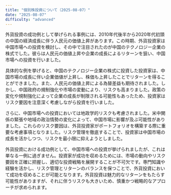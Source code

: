 ```yaml
---
title: "個別株投資について（2025-08-07）"
date: "2025-08-07"
difficulty: "advanced"
---
```


外貨投資の成功例として挙げられる事例には、2010年代後半から2020年代初頭の中国の経済成長に伴う人民元の価値上昇があります。この時期、外貨投資家は中国市場への投資を検討し、その中で注目されたのが中国のテクノロジー企業の株式でした。彼らは人民元の価値上昇や企業の成長によるリターンを狙い、中国市場への投資を行いました。

具体的な例を挙げると、中国のテクノロジー企業の株式に投資した投資家は、中国市場の成長に伴い企業価値が上昇し、株価も上昇したことでリターンを得ることができました。また、人民元の価値上昇による為替差益も期待されました。しかし、中国政府の規制強化や市場の変動により、リスクも高まりました。政策の変化や規制強化によって企業の成長が制限される可能性もあったため、投資家はリスク要因を注意深く考慮しながら投資を行いました。

さらに、中国市場への投資においては地政学的リスクも考慮されました。米中関係の緊張や地域の政治情勢の変化によって、中国市場に影響が及ぶ可能性がありました。これらのリスク要因は、外貨投資家がポートフォリオを構築する際に重要な考慮事項となりました。リスク管理を徹底することで、投資家は中国市場の成長を活かしつつ、リスクを最小限に抑えようとしました。

外貨投資における成功例として、中国市場への投資が挙げられましたが、これは単なる一例に過ぎません。投資家が成功を収めるためには、市場の動向やリスク要因を正確に把握し、適切な投資戦略を展開することが不可欠です。専門知識や経験を活かし、リスク管理とリターンのバランスを保つことで、外貨投資において成功を収めることが可能となります。外貨投資は魅力的なリターンをもたらす可能性がありますが、それに伴うリスクも大きいため、慎重かつ戦略的なアプローチが求められます。

